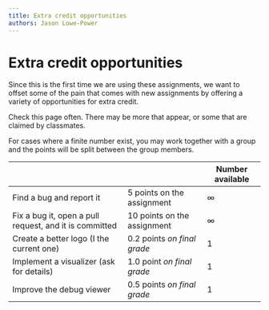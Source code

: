```yaml
---
title: Extra credit opportunities
authors: Jason Lowe-Power
---
```


# Extra credit opportunities

Since this is the first time we are using these assignments, we want to offset some of the pain that comes with new assignments by offering a variety of opportunities for extra credit.

Check this page often.
There may be more that appear, or some that are claimed by classmates.

For cases where a finite number exist, you may work together with a group and the points will be split between the group members.


| | | Number available |
|-|-|-|
| Find a bug and report it | 5 points on the assignment | ∞ |
| Fix a bug it, open a pull request, and it is committed | 10 points on the assignment | ∞ |
| Create a better logo (I the current one) | 0.2 points *on final grade* | 1 |
| Implement a visualizer (ask for details) | 1.0 point *on final grade* | 1 |
| Improve the debug viewer | 0.5 points *on final grade* | 1 |
